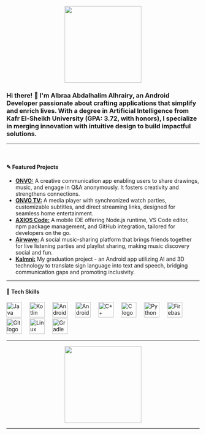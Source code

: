 <br clear="both">

<div align="center">
  <img height="200" src="https://miro.medium.com/v2/resize:fit:800/format:webp/1*oXr8RBXwXQ34jxN4dOFYxw.gif"  />
</div>

<h3 align="left">Hi there! 👋 I'm <b>Albraa Abdalhalim Alhrairy</b>, an Android Developer passionate about crafting applications that simplify and enrich lives. With a degree in Artificial Intelligence from Kafr El-Sheikh University (GPA: 3.72, with honors), I specialize in merging innovation with intuitive design to build impactful solutions.</h3>

---

<br clear="both">

<h4 align="left">✎ Featured Projects</h4>
<p align="left">
  <ul>
    <li><a href='https://play.google.com/store/apps/details?id=me.onvo.onvo' target='_blank'><b>ONVO:</b></a> A creative communication app enabling users to share drawings, music, and engage in Q&A anonymously. It fosters creativity and strengthens connections.</li>
    <li><a href='https://play.google.com/store/apps/details?id=me.onvo.tv' target='_blank'><b>ONVO TV:</b></a> A media player with synchronized watch parties, customizable subtitles, and direct streaming links, designed for seamless home entertainment.</li>
    <li><a href='https://play.google.com/store/apps/details?id=me.onvo.axios' target='_blank'><b>AXIOS Code:</b></a> A mobile IDE offering Node.js runtime, VS Code editor, npm package management, and GitHub integration, tailored for developers on the go.</li>
    <li><a href='https://play.google.com/store/apps/details?id=me.onvo.wave' target='_blank'><b>Airwave:</b></a> A social music-sharing platform that brings friends together for live listening parties and playlist sharing, making music discovery social and fun.</li>
    <li><a href='https://github.com/example/kalmni' target='_blank'><b>Kalmni:</b></a> My graduation project - an Android app utilizing AI and 3D technology to translate sign language into text and speech, bridging communication gaps and promoting inclusivity.</li>
  </ul>
</p>

---

<h4 align="left">📱 Tech Skills</h4>
<div align="left">
  <img src="https://cdn.jsdelivr.net/gh/devicons/devicon/icons/java/java-original.svg" height="40" alt="Java logo"  />
  <img width="12" />
  <img src="https://cdn.jsdelivr.net/gh/devicons/devicon/icons/kotlin/kotlin-original.svg" height="40" alt="Kotlin logo"  />
  <img width="12" />
  <img src="https://cdn.jsdelivr.net/gh/devicons/devicon/icons/android/android-original.svg" height="40" alt="Android logo"  />
  <img width="12" />
  <img src="https://cdn.jsdelivr.net/gh/devicons/devicon/icons/androidstudio/androidstudio-original.svg" height="40" alt="Android Studio logo"  />
  <img width="12" />
  <img src="https://cdn.jsdelivr.net/gh/devicons/devicon/icons/cplusplus/cplusplus-original.svg" height="40" alt="C++ logo"  />
  <img width="12" />
  <img src="https://cdn.jsdelivr.net/gh/devicons/devicon/icons/c/c-original.svg" height="40" alt="C logo"  />
  <img width="12" />
  <img src="https://cdn.jsdelivr.net/gh/devicons/devicon/icons/python/python-original.svg" height="40" alt="Python logo"  />
  <img width="12" />
  <img src="https://cdn.jsdelivr.net/gh/devicons/devicon/icons/firebase/firebase-plain.svg" height="40" alt="Firebase logo"  />
  <img width="12" />
  <img src="https://cdn.jsdelivr.net/gh/devicons/devicon/icons/git/git-original.svg" height="40" alt="Git logo"  />
  <img width="12" />
  <img src="https://cdn.jsdelivr.net/gh/devicons/devicon/icons/linux/linux-original.svg" height="40" alt="Linux logo"  />
  <img width="12" />
  <img src="https://cdn.jsdelivr.net/gh/devicons/devicon/icons/gradle/gradle-original.svg" height="40" alt="Gradle logo"  />
</div>

---

<div align="center">
  <img height="200" src="https://miro.medium.com/v2/resize:fit:800/format:webp/1*08qmdYHYAs5whhgsx7GNmQ.gif"  />
</div>

---

